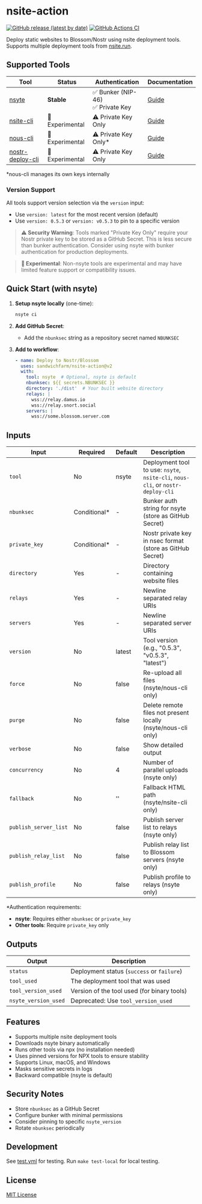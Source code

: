 # nsite-action

[![GitHub release (latest by date)](https://img.shields.io/github/v/release/sandwichfarm/nsite-action)](https://github.com/sandwichfarm/nsite-action/releases)
[![GitHub Actions CI](https://github.com/sandwichfarm/nsite-action/actions/workflows/test.yml/badge.svg)](https://github.com/sandwichfarm/nsite-action/actions/workflows/test.yml)

Deploy static websites to Blossom/Nostr using nsite deployment tools. Supports multiple deployment tools from [nsite.run](https://nsite.run).

## Supported Tools

| Tool | Status | Authentication | Documentation |
|------|--------|----------------|---------------|
| [nsyte](https://github.com/sandwichfarm/nsyte) | **Stable** | ✅ Bunker (NIP-46)<br>✅ Private Key | [Guide](docs/nsyte.md) |
| [nsite-cli](https://github.com/flox1an/nsite-cli) | 🧪 Experimental | ⚠️ Private Key Only | [Guide](docs/nsite-cli.md) |
| [nous-cli](https://gitlab.com/soapbox-pub/nous-cli) | 🧪 Experimental | ⚠️ Private Key Only* | [Guide](docs/nous-cli.md) |
| [nostr-deploy-cli](https://github.com/sepehr-safari/nostr-deploy-cli) | 🧪 Experimental | ⚠️ Private Key Only | [Guide](docs/nostr-deploy-cli.md) |

*nous-cli manages its own keys internally

### Version Support

All tools support version selection via the `version` input:
- Use `version: latest` for the most recent version (default)
- Use `version: 0.5.3` or `version: v0.5.3` to pin to a specific version

> **⚠️ Security Warning**: Tools marked "Private Key Only" require your Nostr private key to be stored as a GitHub Secret. This is less secure than bunker authentication. Consider using nsyte with bunker authentication for production deployments.

> **🧪 Experimental**: Non-nsyte tools are experimental and may have limited feature support or compatibility issues.

## Quick Start (with nsyte)

1. **Setup nsyte locally** (one-time):
   ```bash
   nsyte ci
   ```

2. **Add GitHub Secret**:
   - Add the `nbunksec` string as a repository secret named `NBUNKSEC`

3. **Add to workflow**:
   ```yaml
   - name: Deploy to Nostr/Blossom
     uses: sandwichfarm/nsite-action@v2
     with:
       tool: nsyte  # Optional, nsyte is default
       nbunksec: ${{ secrets.NBUNKSEC }}
       directory: './dist'  # Your built website directory
       relays: |
         wss://relay.damus.io
         wss://relay.snort.social
       servers: |
         wss://some.blossom.server.com
   ```

## Inputs

| Input | Required | Default | Description |
|-------|----------|---------|-------------|
| `tool` | No | nsyte | Deployment tool to use: `nsyte`, `nsite-cli`, `nous-cli`, or `nostr-deploy-cli` |
| `nbunksec` | Conditional* | - | Bunker auth string for nsyte (store as GitHub Secret) |
| `private_key` | Conditional* | - | Nostr private key in nsec format (store as GitHub Secret) |
| `directory` | Yes | - | Directory containing website files |
| `relays` | Yes | - | Newline separated relay URIs |
| `servers` | Yes | - | Newline separated server URIs |
| `version` | No | latest | Tool version (e.g., "0.5.3", "v0.5.3", "latest") |
| `force` | No | false | Re-upload all files (nsyte/nous-cli only) |
| `purge` | No | false | Delete remote files not present locally (nsyte/nous-cli only) |
| `verbose` | No | false | Show detailed output |
| `concurrency` | No | 4 | Number of parallel uploads (nsyte only) |
| `fallback` | No | '' | Fallback HTML path (nsyte/nsite-cli only) |
| `publish_server_list` | No | false | Publish server list to relays (nsyte only) |
| `publish_relay_list` | No | false | Publish relay list to Blossom servers (nsyte only) |
| `publish_profile` | No | false | Publish profile to relays (nsyte only) |

*Authentication requirements:
- **nsyte**: Requires either `nbunksec` or `private_key`
- **Other tools**: Require `private_key` only

## Outputs

| Output | Description |
|--------|-------------|
| `status` | Deployment status (`success` or `failure`) |
| `tool_used` | The deployment tool that was used |
| `tool_version_used` | Version of the tool used (for binary tools) |
| `nsyte_version_used` | Deprecated: Use `tool_version_used` |

## Features

- Supports multiple nsite deployment tools
- Downloads nsyte binary automatically
- Runs other tools via npx (no installation needed)
- Uses pinned versions for NPX tools to ensure stability
- Supports Linux, macOS, and Windows
- Masks sensitive secrets in logs
- Backward compatible (nsyte is default)

## Security Notes

- Store `nbunksec` as a GitHub Secret
- Configure bunker with minimal permissions
- Consider pinning to specific `nsyte_version`
- Rotate `nbunksec` periodically

## Development

See [test.yml](.github/workflows/test.yml) for testing. Run `make test-local` for local testing.

## License

[MIT License](./LICENSE) 
